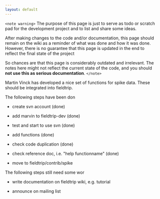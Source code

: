 ```yaml
---
layout: default
---
```


`<note warning>`
The purpose of this page is just to serve as todo or scratch pad for the development project and to list and share some ideas. 

After making changes to the code and/or documentation, this page should remain on the wiki as a reminder of what was done and how it was done. However, there is no guarantee that this page is updated in the end to reflect the final state of the project

So chances are that this page is considerably outdated and irrelevant. The notes here might not reflect the current state of the code, and you should **not use this as serious documentation**.
`</note>`

Martin Vinck has developed a nice set of functions for spike data. These should be integrated into fieldtrip.

The following steps have been don

*  create svn account (done)

*  add marvin to fieldtrip-dev (done)

*  test and start to use svn (done)

*  add functions (done)

*  check code duplication (done)

*  check reference doc, i.e. "help functionname" (done)

*  move to fieldtrip/contrib/spike

The following steps still need some wor

*  write documentation on fieldtrip wiki, e.g. tutorial

*  announce on mailing list

 
